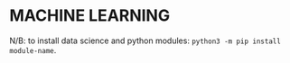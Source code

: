 # MACHINE LEARNING

N/B: to install data science and python modules: `python3 -m pip install module-name`.
